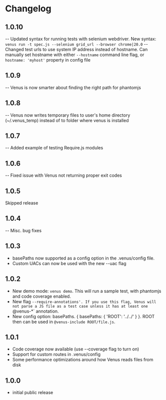# Changelog

## 1.0.10

-- Updated syntax for running tests with selenium webdriver. New syntax: `venus run -t spec.js --selenium grid_url --browser chrome|20.0`
-- Changed test urls to use system IP address instead of hostname. Can manually set hostname with either `--hostname` command line flag, or `hostname: 'myhost'` property in config file

## 1.0.9

-- Venus is now smarter about finding the right path for phantomjs

## 1.0.8

-- Venus now writes temporary files to user's home directory (~/.venus_temp) instead of to folder where venus is installed

## 1.0.7

-- Added example of testing Require.js modules

## 1.0.6

-- Fixed issue with Venus not returning proper exit codes

## 1.0.5

Skipped release

## 1.0.4

-- Misc. bug fixes

## 1.0.3

- basePaths now supported as a config option in the .venus/config file.
- Custom UACs can now be used with the new --uac flag

## 1.0.2

- New demo mode: `venus demo`. This will run a sample test, with phantomjs and code coverage enabled.
- New flag `--require-annotations'. If you use this flag, Venus will not parse a JS file as a test case unless it has at least one `@venus-*` annotation.
- New config option: basePaths. { basePaths: { 'ROOT': '../../' } }. ROOT then can be used in `@venus-include ROOT/file.js`.

## 1.0.1

- Code coverage now available (use --coverage flag to turn on)
- Support for custom routes in .venus/config
- Some performance optimizations around how Venus reads files from disk

## 1.0.0

- initial public release
